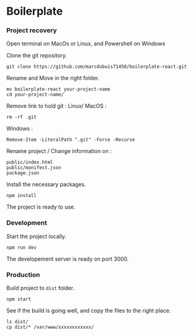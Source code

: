 Boilerplate
=======================================

### Project recovery

Open terminal on MacOs or Linux, and Powershell on Windows

Clone the git repository.
```
git clone https://github.com/marcdubois71450/boilerplate-react.git
```
Rename and Move in the right folder.
```
mv boilerplate-react your-project-name
cd your-project-name/
```
Remove link to hold git :
Linux/ MacOS : 
```
rm -rf .git
```
Windows : 
```
Remove-Item -LiteralPath ".git" -Force -Recurse
```
Rename project / Change information on :
```
public/index.html
public/manifest.json
package.json
```
Install the necessary packages.
```
npm install
```
The project is ready to use.


### Development
Start the project locally.
```
npm run dev
```
The developement server is ready on port 3000.


### Production
Build project to `dist` folder.
```
npm start
```
See if the build is going well, and copy the files to the right place.
```
ls dist/
cp dist/* /var/www/xxxxxxxxxxxx/
```
